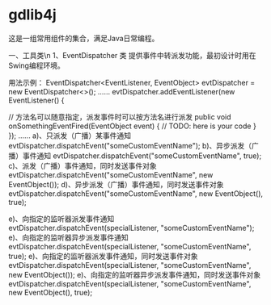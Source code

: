 # gdlib4j
这是一组常用组件的集合，满足Java日常编程。

一、工具类\n
1、EventDispatcher 类
提供事件中转派发功能，最初设计时用在Swing编程环境。

用法示例：
EventDispatcher<EventListener, EventObject> evtDispatcher = new EventDispatcher<>();
......
evtDispatcher.addEventListener(new EventListener() {
  
  // 方法名可以随意指定，派发事件时可以按方法名进行派发
  public void onSomethingEventFired(EventObject event) {
    // TODO: here is your code
  }
});
......
a)、只派发（广播）某事件通知
evtDispatcher.dispatchEvent("someCustomEventName");
b)、异步派发（广播）事件通知
evtDispatcher.dispatchEvent("someCustomEventName", true);
c)、派发（广播）事件通知，同时发送事件对象
evtDispatcher.dispatchEvent("someCustomEventName", new EventObject());
d)、异步派发（广播）事件通知，同时发送事件对象
evtDispatcher.dispatchEvent("someCustomEventName", new EventObject(), true);

e)、向指定的监听器派发事件通知
evtDispatcher.dispatchEvent(specialListener, "someCustomEventName");
e)、向指定的监听器异步派发事件通知
evtDispatcher.dispatchEvent(specialListener, "someCustomEventName", true);
e)、向指定的监听器派发事件通知，同时发送事件对象
evtDispatcher.dispatchEvent(specialListener, "someCustomEventName", new EventObject());
e)、向指定的监听器异步派发事件通知，同时发送事件对象
evtDispatcher.dispatchEvent(specialListener, "someCustomEventName", new EventObject(), true);
